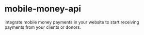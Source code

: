 # mobile-money-api
integrate mobile money payments in your website to start receiving payments from your clients or donors.

